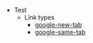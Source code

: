 * Test
  * Link types
    * [google-new-tab](https://www.google.com/)
    * <a target="_self" href="https://www.google.com/" >google-same-tab</a>
